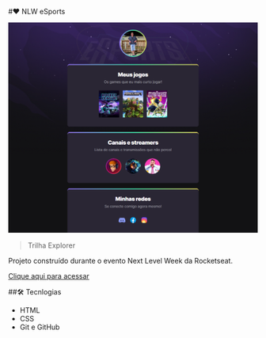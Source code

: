 #❤️ NLW eSports

![preview](./.github/preview.png)
> Trilha Explorer

Projeto construído durante o evento Next Level Week da Rocketseat.

[Clique aqui para acessar](https://paulo1402.github.io/nlw-esports/)

##🛠️ Tecnlogias

- HTML
- CSS
- Git e GitHub